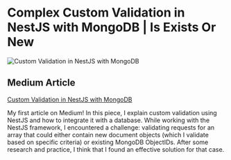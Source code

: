 # Complex Custom Validation in NestJS with MongoDB | Is Exists Or New
![Custom Validation in NestJS with MongoDB](https://github.com/user-attachments/assets/fc9d3984-9606-4a36-8952-7127908a4b84)


## Medium Article
[Custom Validation in NestJS with MongoDB](https://medium.com/@merteldem1r/complex-custom-validation-in-nestjs-with-mongodb-is-exists-or-new-62b7f05f442f)

My first article on Medium! In this piece, I explain custom validation using NestJS and how to integrate it with a database. While working with the NestJS framework, I encountered a challenge: validating requests for an array that could either contain new document objects (which I validate based on specific criteria) or existing MongoDB ObjectIDs. After some research and practice, I think that I found an effective solution for that case. 

